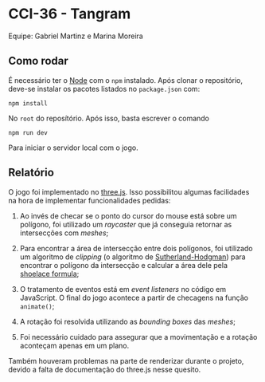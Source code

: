 # CCI-36 - Tangram

Equipe: Gabriel Martinz e Marina Moreira

## Como rodar

É necessário ter o [Node](https://nodejs.org/en/) com o `npm` instalado. Após clonar o repositório, deve-se instalar os pacotes listados no `package.json` com:

```npm install```

No `root` do reposítório. Após isso, basta escrever o comando

```npm run dev```

Para iniciar o servidor local com o jogo.

## Relatório

O jogo foi implementado no [three.js](https://threejs.org/). Isso possibilitou algumas facilidades na hora de implementar funcionalidades pedidas:

1. Ao invés de checar se o ponto do cursor do mouse está sobre um polígono, foi utilizado um *raycaster* que já conseguia retornar as intersecções com *meshes*;

2. Para encontrar a área de intersecção entre dois polígonos, foi utilizado um algoritmo de *clipping* (o algoritmo de [Sutherland-Hodgman](https://en.wikipedia.org/wiki/Sutherland%E2%80%93Hodgman_algorithm)) para encontrar o polígono da intersecção e calcular a área dele pela [shoelace formula](https://en.wikipedia.org/wiki/Shoelace_formula);

3. O tratamento de eventos está em *event listeners* no código em JavaScript. O final do jogo acontece a partir de checagens na função `animate()`;

4. A rotação foi resolvida utilizando as *bounding boxes* das *meshes*;

5. Foi necessário cuidado para assegurar que a movimentação e a rotação aconteçam apenas em um plano.

Também houveram problemas na parte de renderizar durante o projeto, devido a falta de documentação do three.js nesse quesito.